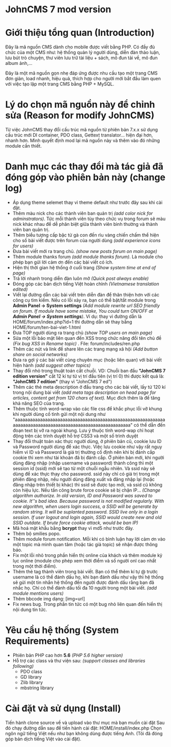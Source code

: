 # JohnCMS 7 mod version
# Giới thiệu tổng quan (Introduction)
Đây là mã nguồn CMS dành cho mobile được viết bằng PHP. Có đầy đủ chức của một CMS như: hệ thống quản lý người dùng, diễn đàn thảo luận, lưu bút trò chuyện, thư viên lưu trữ tài liệu + sách, mô đun tải về, mô đun album ảnh,...

Đây là một mã nguồn gọn nhẹ đáp ứng được nhu cầu tạo một trang CMS đơn giản, load nhanh, hiệu quả, thích hợp cho người mới bắt đầu làm quen với việc tạo lập một trang CMS bằng PHP + MySQL.
# Lý do chọn mã nguồn này để chỉnh sửa (Reason for modify JohnCMS)
Từ việc JohnCMS thay đổi cấu trúc mã nguồn từ phiên bản 7.x.x sử dụng cấu trúc mới DI container, PDO class, Gettext translator... hiện đại hơn, nhanh hơn. Mình quyết định mod lại mã nguồn này và thêm vào đó những module cần thiết.
# Danh mục các thay đổi mà tác giả đã đóng góp vào phiên bản này (change log)
- Áp dụng theme selemet thay vì theme default như trước đây sau khi cài đặt.
- Thêm màu nick cho các thành viên ban quản trị *(add color nick for adminstrators)*. Tức mỗi thành viên tùy theo chức vụ trong forum sẽ màu nick khác nhau để dễ phân biệt giữa thành viên bình thường và thành viên ban quản trị.
- Thêm biểu tượng cấp bậc từ gà con đến rìu vàng chiến chấm thể hiện cho số bài viết được trên forum của người dùng *(add experience icons for users)*
- Đưa bài viết mới ra trang chủ. *(show new posts forum on main page)*
- Thêm module thanks forum *(add module thanks forum)*. Là module cho phép bạn gửi lời cảm ơn đến các bài viết có ích.
- Hiện thị thời gian hệ thống ở cuối trang *(Show system time at end of page)*
- Trả lời nhanh trong diễn đàn luôn mở *(Quick post always enable)*
- Đóng góp các bản dịch tiếng Việt hoàn chỉnh *(Vietnamese translation edited)*
- Viết lại đường dẫn các bài viết trên diễn đàn để thân thiện hơn với các công cụ tìm kiếm. Nếu có lỗi xảy ra, bạn có thể bật/tắt module trong **Admin Panel -> System settings** *(Add module rewrite url SEO friendly on forum. If module have some mistake, You could turn ON/OFF at **Admin Panel -> System settings**)*. Ví dụ: thay vì đường dẫn là HOME/forum/index.php?id=1 thì đường dẫn sẽ thay bằng HOME/forum/ten-bai-viet-1.html
- Đưa TOP người dùng ra trang chủ *(show TOP users on main page)*
- Sửa một lỗi bảo mật liên quan đến XSS trong chức năng đổi tên chủ đề *(Fix bug XSS in Rename topic)* . File: forum/includes/ren.php
- Thêm các nút và link để share lên các trang mạng xã hội *(Add button share on social networks)*
- Đưa ra gợi ý các bài viết cùng chuyên mục (hoặc liên quan) với bài viết hiện hành *(add suggest other topics)*
- Thay đổi nhỏ trong thuật toán cắt chuỗi. VD: Chuỗi ban đầu **"JohnCMS 7 edition version"** cắt 12 kí tự từ vị trí đầu tiên (vị trí 0) thì được kết quả là: **"JohnCMS 7 edition"** (thay vì "JohnCMS 7 ed")
- Thêm các thẻ meta description ở đầu trang cho các bài viết, lấy từ 120 kí trong nội dung bài viết *(add meta tags description on head page for articles, content get from 120 chars of text).* Mục đích thêm là để tăng khả năng SEO của trang.
- Thêm thuộc tính word-wrap vào các file css để khắc phục lỗi vỡ khung khi người dùng cố tình gửi một nội dung như "aaaaaaaaaaaaaaaaaaaaaaaaaaaaaaaaaaaaaaaaaaaaaaaaaaaaaaaaaaaaaaaaaaaaaaaaaaaaaaaaaaaaaaaaaaaaaaaaaaaaaaaaaaa" có thể dẫn đến đoạn text bị vỡ ra ngoài khung. Lưu ý thuộc tính word-wap chỉ hoạt động trên các trình duyệt hỗ trợ CSS3 và một số trình duyệt
- Thay đổi thuật toán xác thực người dùng, ở phiên bản cũ, cookie lưu ID và Password người dùng để xác thực. Việc lưu cookie như vậy rất nguy hiểm vì ID và Password là giá trị thường cố định nên khi bị đánh cắp cookie thì xem như tài khoản đã bị đánh cắp. Ở phiên bản mới, khi người dùng đăng nhập (nhập username và password) thành công thì một session id (ssid) mới sẽ tạo từ một chuỗi ngẫu nhiên. Và ssid này sẽ dùng để xác thực thay cho password. ssid này chỉ có giá trị trong một phiên đăng nhập, nếu người dùng đăng xuất và đăng nhập lại (hoặc đăng nhập trên thiết bị khác) thì ssid sẽ được tạo mới, và ssid cũ không còn hiệu lực. Nếu tấn công brute force cookie sẽ bị chặn IP... *(Change algorithm authorize. In old version, ID and Password was saved to cookie. It''s bad idea. Because password is not modified regularly. With new algorithm, when users login success, a SSID will be generate by random string. It will be suplanted password. SSID live only in a login session. If user logout and login again, SSID would create new and old SSID outdate. If brute force cookie attack, would be ban IP)*
- Mã hoá mật khẩu bằng **bcrypt** thay vì md5 như trước đây.
- Thêm bộ smilies popo.
- Thêm module forum notification. Mỗi khi có bình luận hay lời cảm ơn vào một topic mà mình quan tâm (hoặc tác giả topic) sẽ nhận được thông báo.
- Fix một lỗi nhỏ trong phần hiển thị online của khách và thêm module kỷ lục online (module cho phép xem thời điểm và số người onl cao nhất trong một thời điểm).
- Thêm thẻ tag thành viên trong bài viết. Bạn có thể thêm kí tự @ trước username là có thể đánh dấu họ, khi bạn đánh dấu như vậy thì hệ thống sẽ gửi một tin nhắn hệ thống đến người được đánh dấu rằng bạn đã nhắc họ. Chỉ có thể đánh dấu tối đa 10 người trong một bài viết. *(add module mentions users)*
- Thêm bbcode img dạng: \[img=url]
- Fix news bug. Trong phần tin tức có một bug nhỏ liên quan đến hiển thị nội dung tin tức.
# Yêu cầu hệ thống (System Requirements)
- Phiên bản PHP cao hơn **5.6** *(PHP 5.6 higher version)*
- Hỗ trợ các class và thư viện sau: *(support classes and libraries following)*
  + PDO class
  + GD library
  + Zlib library
  + mbstring library
# Cài đặt và sử dụng (Install)
Tiến hành clone source về và upload vào thư mục mà bạn muốn cài đặt
Sau đó chạy đường dẫn sau để tiến hành cài đặt: HOME/install/index.php
Chọn ngôn ngữ tiếng Việt nếu như bạn không dùng được tiếng Anh. (Tôi đã đóng góp bản dịch tiếng Việt vào cài đặt).
